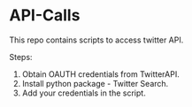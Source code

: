 API-Calls
=========

This repo contains scripts to access twitter API. 

Steps:

1. Obtain OAUTH credentials from TwitterAPI. 
2. Install python package - Twitter Search. 
3. Add your credentials in the script. 
